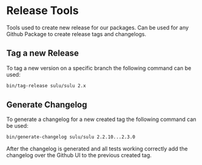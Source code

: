 # Release Tools

Tools used to create new release for our packages. Can be used for any Github Package to create release tags and changelogs.

## Tag a new Release

To tag a new version on a specific branch the following command can be used:

```bash
bin/tag-release sulu/sulu 2.x
```

## Generate Changelog

To generate a changelog for a new created tag the following command can be used:

```bash
bin/generate-changelog sulu/sulu 2.2.10...2.3.0
```

After the changelog is generated and all tests working correctly add the changelog
over the Github UI to the previous created tag.
